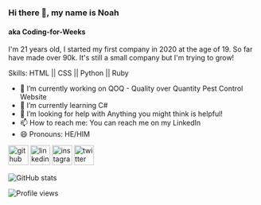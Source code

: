 ### Hi there 👋, my name is Noah
#### aka Coding-for-Weeks
I'm 21 years old, I started my first company in 2020 at the age of 19. So far have made over 90k. It's still a small company but I'm trying to grow!

Skills: HTML || CSS || Python || Ruby

- 🔭 I’m currently working on QOQ - Quality over Quantity Pest Control Website 
- 🌱 I’m currently learning C# 
- 🤔 I’m looking for help with Anything you might think is helpful! 
- 📫 How to reach me: You can reach me on my LinkedIn 
- 😄 Pronouns: HE/HIM 


[<img src='https://cdn.jsdelivr.net/npm/simple-icons@3.0.1/icons/github.svg' alt='github' height='40'>](https://github.com/Coding-for-Weeks)  [<img src='https://cdn.jsdelivr.net/npm/simple-icons@3.0.1/icons/linkedin.svg' alt='linkedin' height='40'>](https://www.linkedin.com/in/mr-weeks/)  [<img src='https://cdn.jsdelivr.net/npm/simple-icons@3.0.1/icons/instagram.svg' alt='instagram' height='40'>](https://www.instagram.com/weeks.noah.mr/)  [<img src='https://cdn.jsdelivr.net/npm/simple-icons@3.0.1/icons/twitter.svg' alt='twitter' height='40'>](https://twitter.com/Mr_Weeks_N)  

![GitHub stats](https://github-readme-stats.vercel.app/api?username=Coding-for-Weeks&show_icons=true)  
 
![Profile views](https://gpvc.arturio.dev/Coding-for-Weeks)  
